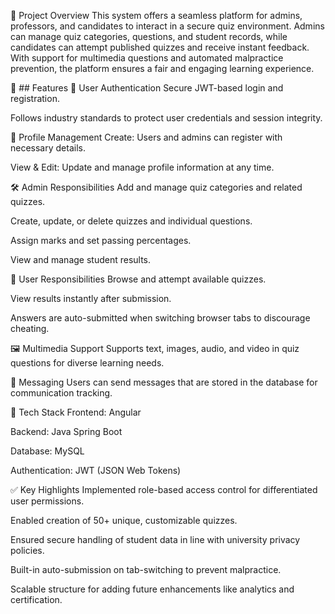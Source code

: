 📝 Project Overview
This system offers a seamless platform for admins, professors, and candidates to interact in a secure quiz environment. Admins can manage quiz categories, questions, and student records, while candidates can attempt published quizzes and receive instant feedback. With support for multimedia questions and automated malpractice prevention, the platform ensures a fair and engaging learning experience.

🚀 ## Features 
🔐 User Authentication
Secure JWT-based login and registration.

Follows industry standards to protect user credentials and session integrity.

👤 Profile Management
Create: Users and admins can register with necessary details.

View & Edit: Update and manage profile information at any time.

🛠️ Admin Responsibilities
Add and manage quiz categories and related quizzes.

Create, update, or delete quizzes and individual questions.

Assign marks and set passing percentages.

View and manage student results.

🎯 User Responsibilities
Browse and attempt available quizzes.

View results instantly after submission.

Answers are auto-submitted when switching browser tabs to discourage cheating.

🖼️ Multimedia Support
Supports text, images, audio, and video in quiz questions for diverse learning needs.

💬 Messaging
Users can send messages that are stored in the database for communication tracking.

🧰 Tech Stack
Frontend: Angular

Backend: Java Spring Boot

Database: MySQL

Authentication: JWT (JSON Web Tokens)

✅ Key Highlights
Implemented role-based access control for differentiated user permissions.

Enabled creation of 50+ unique, customizable quizzes.

Ensured secure handling of student data in line with university privacy policies.

Built-in auto-submission on tab-switching to prevent malpractice.

Scalable structure for adding future enhancements like analytics and certification.
